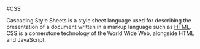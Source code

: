#CSS

Cascading Style Sheets is a style sheet language used for describing the presentation of a document written in a markup language such as [HTML](/wiki/HTML). CSS is a cornerstone technology of the World Wide Web, alongside HTML and JavaScript.
